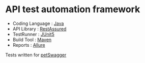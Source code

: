 # API test automation framework

- Coding Language : [Java ](https://github.com/topics/java)
- API Library     : [RestAssured](https://github.com/rest-assured/rest-assured)
- TestRunner      : [JUnit5](https://github.com/junit-team/junit5)
- Build Tool      : [Maven](https://github.com/apache/maven)
- Reports         : [Allure](https://github.com/allure-framework)

Tests written for [petSwagger](http://petstore.swagger.io/)
